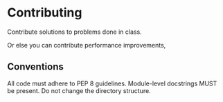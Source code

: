 # Contributing
Contribute solutions to problems done in class.

Or else you can contribute performance improvements,

## Conventions
All code must adhere to PEP 8 guidelines. Module-level docstrings MUST be present.
Do not change the directory structure.
